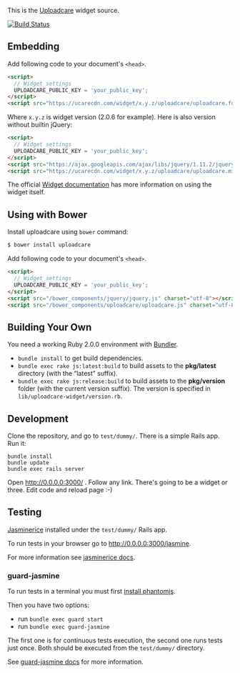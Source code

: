 This is the [Uploadcare](http://uploadcare.com) widget source.

[![Build Status](https://travis-ci.org/uploadcare/uploadcare-widget.png?branch=master)](https://travis-ci.org/uploadcare/uploadcare-widget)

## Embedding

Add following code to your document's `<head>`.

```html
<script>
  // Widget settings
  UPLOADCARE_PUBLIC_KEY = 'your_public_key';
</script>
<script src="https://ucarecdn.com/widget/x.y.z/uploadcare/uploadcare.full.min.js" charset="utf-8"></script>
```

Where `x.y.z` is widget version (2.0.6 for example).
Here is also version without builtin jQuery:

```html
<script>
  // Widget settings
  UPLOADCARE_PUBLIC_KEY = 'your_public_key';
</script>
<script src="https://ajax.googleapis.com/ajax/libs/jquery/1.11.2/jquery.min.js" charset="utf-8"></script>
<script src="https://ucarecdn.com/widget/x.y.z/uploadcare/uploadcare.min.js" charset="utf-8"></script>
```

The official [Widget documentation](https://uploadcare.com/documentation/widget/)
has more information on using the widget itself.

## Using with Bower

Install uploadcare using `bower` command:

```sh
$ bower install uploadcare
```

Add following code to your document's `<head>`.

```html
<script>
  // Widget settings
  UPLOADCARE_PUBLIC_KEY = 'your_public_key';
</script>
<script src="/bower_components/jquery/jquery.js" charset="utf-8"></script>
<script src="/bower_components/uploadcare/uploadcare.js" charset="utf-8"></script>
```

## Building Your Own

You need a working Ruby 2.0.0 environment
with [Bundler](http://gembundler.com/).

* `bundle install` to get build dependencies.
* `bundle exec rake js:latest:build` to build assets
  to the **pkg/latest** directory (with the “latest” suffix).
* `bundle exec rake js:release:build` to build assets
  to the **pkg/version** folder (with the current version suffix).
  The version is specified in `lib/uploadcare-widget/version.rb`.


## Development

Clone the repository, and go to `test/dummy/`. There is a simple Rails app. Run it:

    bundle install
    bundle update
    bundle exec rails server
    
Open http://0.0.0.0:3000/ . Follow any link. 
There's going to be a widget or three. Edit code and reload page :-)


## Testing

[Jasminerice](https://github.com/bradphelan/jasminerice) 
installed under the `test/dummy/` Rails app.

To run tests in your browser go to http://0.0.0.0:3000/jasmine.

For more information see 
[jasminerice docs](https://github.com/bradphelan/jasminerice).

### guard-jasmine

To run tests in a terminal you must first 
[install phantomjs](https://github.com/netzpirat/guard-jasmine#phantomjs).

Then you have two options:

  - run `bundle exec guard start`
  - run `bundle exec guard-jasmine`

The first one is for continuous tests execution,
the second one runs tests just once.
Both should be executed from the `test/dummy/` directory.

See [guard-jasmine docs](https://github.com/netzpirat/guard-jasmine) 
for more information.
